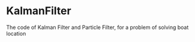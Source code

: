 # KalmanFilter
The code of Kalman Filter and Particle Filter, for a problem of solving boat location

